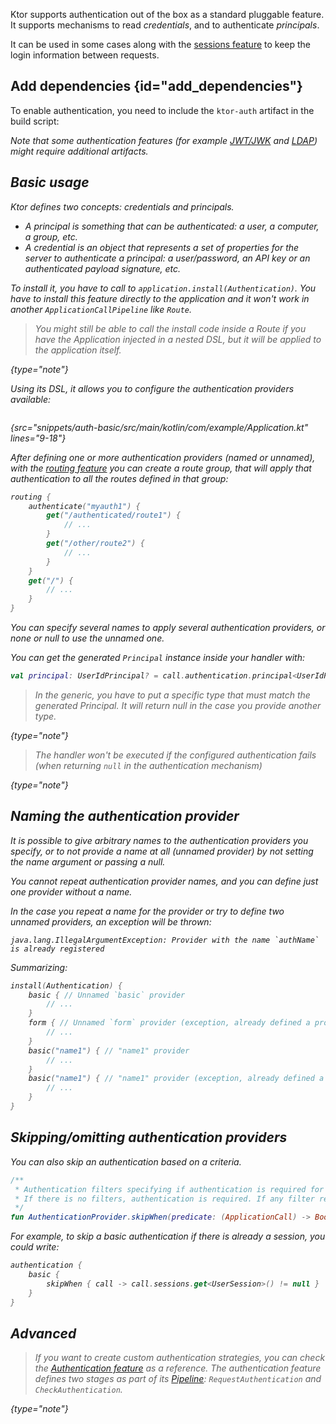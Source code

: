 [//]: # (title: Authentication and authorization)

<microformat>
<var name="example_name" value="auth"/>
<include src="lib.md" include-id="download_example"/>
</microformat>

<include src="lib.md" include-id="outdated_warning"/>


Ktor supports authentication out of the box as a standard pluggable feature.
It supports mechanisms to read *credentials*, and to authenticate *principals*.

It can be used in some cases along with the [sessions feature](sessions.md)
to keep the login information between requests.

## Add dependencies {id="add_dependencies"}
To enable authentication, you need to include the `ktor-auth` artifact in the build script:

<var name="artifact_name" value="ktor-auth"/>
<include src="lib.md" include-id="add_ktor_artifact"/>

Note that some authentication features (for example [JWT/JWK](jwt.md) and [LDAP](ldap.md)) might require additional artifacts.


## Basic usage

Ktor defines two concepts: credentials and principals.

* A principal is something that can be authenticated: a user, a computer, a group, etc.
* A credential is an object that represents a set of properties for the server to authenticate a principal:
  a user/password, an API key or an authenticated payload signature, etc.

To install it, you have to call to `application.install(Authentication)`. You have to install this feature
directly to the application and it *won't* work in another `ApplicationCallPipeline` like `Route`.

>You might still be able to call the install code inside a Route if you have the Application injected in a nested DSL,
>but it will be applied to the application itself.
>
{type="note"}

Using its DSL, it allows you to configure the authentication providers available:

```kotlin
```
{src="snippets/auth-basic/src/main/kotlin/com/example/Application.kt" lines="9-18"}


After defining one or more authentication providers (named or unnamed), with the [routing feature](Routing_in_Ktor.md)
you can create a route group, that will apply that authentication to all the routes defined in that group:

```kotlin
routing {
    authenticate("myauth1") {
        get("/authenticated/route1") {
            // ...
        }    
        get("/other/route2") {
            // ...
        }    
    }
    get("/") {
        // ...
    }
}
```

You can specify several names to apply several authentication providers, or none or null to use the unnamed one.

You can get the generated `Principal` instance inside your handler with:

```kotlin
val principal: UserIdPrincipal? = call.authentication.principal<UserIdPrincipal>()
```

>In the generic, you have to put a specific type that *must* match the generated Principal.
>It will return null in the case you provide another type.
>
{type="note"}

>The handler won't be executed if the configured authentication fails (when returning `null` in the authentication mechanism)
>
{type="note"}

## Naming the authentication provider

It is possible to give arbitrary names to the authentication providers you specify,
or to not provide a name at all (unnamed provider) by not setting the name argument or passing a null.

You cannot repeat authentication provider names, and you can define just one provider without a name.

In the case you repeat a name for the provider or try to define two unnamed providers, an exception will be thrown:

```text
java.lang.IllegalArgumentException: Provider with the name `authName` is already registered
```

Summarizing:

```kotlin
install(Authentication) {
    basic { // Unnamed `basic` provider
        // ...
    }
    form { // Unnamed `form` provider (exception, already defined a provider with name = null) 
        // ...
    }
    basic("name1") { // "name1" provider
        // ...
    }
    basic("name1") { // "name1" provider (exception, already defined a provider with name = "name1")
        // ...
    }
}
```

## Skipping/omitting authentication providers

You can also skip an authentication based on a criteria.

```kotlin
/**
 * Authentication filters specifying if authentication is required for particular [ApplicationCall]
 * If there is no filters, authentication is required. If any filter returns true, authentication is not required.
 */
fun AuthenticationProvider.skipWhen(predicate: (ApplicationCall) -> Boolean)
```

For example, to skip a basic authentication if there is already a session, you could write:

```kotlin
authentication {
    basic {
        skipWhen { call -> call.sessions.get<UserSession>() != null }
    }
}
```

## Advanced

>If you want to create custom authentication strategies,
>you can check the [Authentication feature](https://github.com/ktorio/ktor/tree/main/ktor-features/ktor-auth/jvm/src/io/ktor/auth) as a reference.
>The authentication feature defines two stages as part of its [Pipeline](https://github.com/ktorio/ktor/blob/main/ktor-features/ktor-auth/jvm/src/io/ktor/auth/AuthenticationPipeline.kt): `RequestAuthentication` and `CheckAuthentication`.
>
{type="note"}
